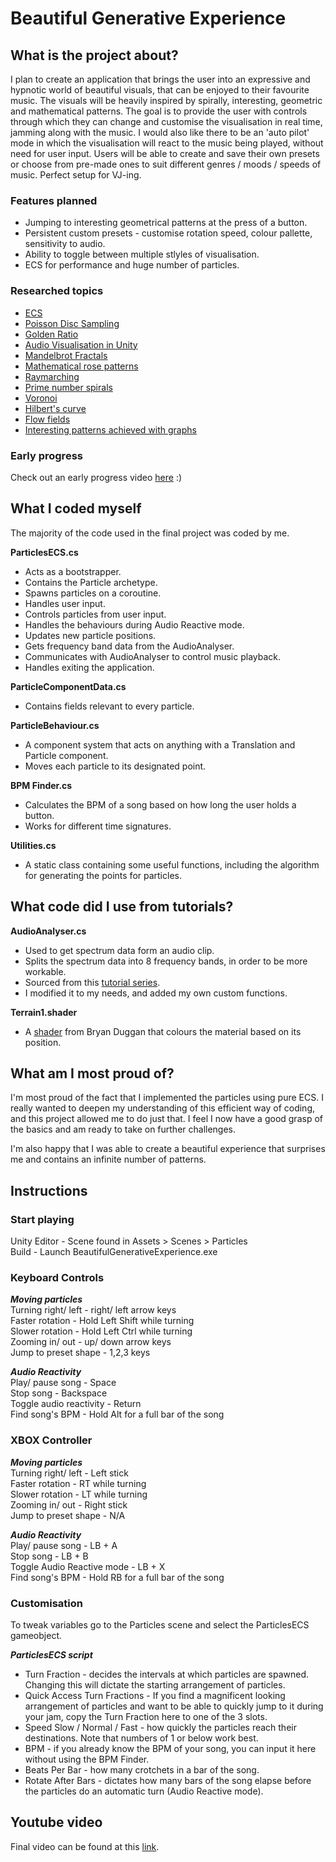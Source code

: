 # Beautiful Generative Experience

## What is the project about?
I plan to create an application that brings the user into an expressive and hypnotic world of beautiful visuals, that can be enjoyed to their favourite music. The visuals will be heavily inspired by spirally, interesting, geometric and mathematical patterns. The goal is to provide the user with controls through which they can change and customise the visualisation in real time, jamming along with the music. I would also like there to be an 'auto pilot' mode in which the visualisation will react to the music being played, without need for user input. Users will be able to create and save their own presets or choose from pre-made ones to suit different genres / moods / speeds of music. Perfect setup for VJ-ing.

### Features planned
- Jumping to interesting geometrical patterns at the press of a button.
- Persistent custom presets - customise rotation speed, colour pallette, sensitivity to audio.
- Ability to toggle between multiple stlyles of visualisation.
- ECS for performance and huge number of particles.

### Researched topics
* [ECS](https://www.youtube.com/playlist?list=PLzDRvYVwl53s40yP5RQXitbT--IRcHqba)
* [Poisson Disc Sampling](https://www.youtube.com/watch?v=7WcmyxyFO7o)
* [Golden Ratio](https://www.youtube.com/watch?v=sj8Sg8qnjOg)
* [Audio Visualisation in Unity](https://www.youtube.com/playlist?list=PL3POsQzaCw53p2tA6AWf7_AWgplskR0Vo)
* [Mandelbrot Fractals](https://www.youtube.com/watch?v=6IWXkV82oyY)
* [Mathematical rose patterns](https://www.youtube.com/watch?v=f5QBExMNB1I)
* [Raymarching](https://www.youtube.com/watch?v=Cp5WWtMoeKg)
* [Prime number spirals](https://www.youtube.com/watch?v=EK32jo7i5LQ)
* [Voronoi](https://www.youtube.com/watch?v=l-07BXzNdPw)
* [Hilbert's curve](https://www.youtube.com/watch?v=3s7h2MHQtxc)
* [Flow fields](https://www.youtube.com/watch?v=rB83DpBJQsE)
* [Interesting patterns achieved with graphs](https://www.youtube.com/watch?v=pAMgUB51XZA)

### Early progress
Check out an early progress video [here](https://www.youtube.com/watch?v=GV9sL5xkrDM) :)

## What I coded myself
The majority of the code used in the final project was coded by me.

**ParticlesECS.cs**
* Acts as a bootstrapper.
* Contains the Particle archetype.
* Spawns particles on a coroutine.
* Handles user input.
* Controls particles from user input.
* Handles the behaviours during Audio Reactive mode.
* Updates new particle positions.
* Gets frequency band data from the AudioAnalyser. 
* Communicates with AudioAnalyser to control music playback.
* Handles exiting the application.

**ParticleComponentData.cs**
* Contains fields relevant to every particle.

**ParticleBehaviour.cs**
* A component system that acts on anything with a Translation and Particle component.
* Moves each particle to its designated point.

**BPM Finder.cs**
* Calculates the BPM of a song based on how long the user holds a button.
* Works for different time signatures.

**Utilities.cs**
* A static class containing some useful functions, including the algorithm for generating the points for particles.

## What code did I use from tutorials?

**AudioAnalyser.cs**
* Used to get spectrum data form an audio clip.
* Splits the spectrum data into 8 frequency bands, in order to be more workable.
* Sourced from this [tutorial series](https://www.youtube.com/playlist?list=PL3POsQzaCw53p2tA6AWf7_AWgplskR0Vo).
* I modified it to my needs, and added my own custom functions.

**Terrain1.shader**
* A [shader](https://github.com/skooter500/GE1-2019-2020/blob/master/GE1Examples2019/Assets/TerrainShader1.shader) from Bryan Duggan that colours the material based on its position.

## What am I most proud of?
I'm most proud of the fact that I implemented the particles using pure ECS. I really wanted to deepen my understanding of this efficient way of coding, and this project allowed me to do just that. I feel I now have a good grasp of the basics and am ready to take on further challenges.

I'm also happy that I was able to create a beautiful experience that surprises me and contains an infinite number of patterns. 

## Instructions
### Start playing 
Unity Editor - Scene found in Assets > Scenes > Particles   
Build - Launch BeautifulGenerativeExperience.exe

### Keyboard Controls  
***Moving particles***  
Turning right/ left - right/ left arrow keys  
Faster rotation - Hold Left Shift while turning  
Slower rotation - Hold Left Ctrl while turning  
Zooming in/ out - up/ down arrow keys  
Jump to preset shape - 1,2,3 keys  

***Audio Reactivity***  
Play/ pause song - Space  
Stop song - Backspace  
Toggle audio reactivity - Return  
Find song's BPM - Hold Alt for a full bar of the song  

### XBOX Controller    
***Moving particles***  
Turning right/ left - Left stick    
Faster rotation - RT while turning  
Slower rotation - LT while turning  
Zooming in/ out - Right stick  
Jump to preset shape - N/A  

***Audio Reactivity***  
Play/ pause song - LB + A  
Stop song - LB + B  
Toggle Audio Reactive mode - LB + X  
Find song's BPM - Hold RB for a full bar of the song  

### Customisation  
To tweak variables go to the Particles scene and select the ParticlesECS gameobject.

***ParticlesECS script***
* Turn Fraction - decides the intervals at which particles are spawned. Changing this will dictate the starting arrangement of particles.
* Quick Access Turn Fractions - If you find a magnificent looking arrangement of particles and want to be able to quickly jump to it during your jam, copy the Turn Fraction here to one of the 3 slots.
* Speed Slow / Normal / Fast - how quickly the particles reach their destinations. Note that numbers of 1 or below work best.
* BPM - if you already know the BPM of your song, you can input it here without using the BPM Finder.
* Beats Per Bar - how many crotchets in a bar of the song.
* Rotate After Bars - dictates how many bars of the song elapse before the particles do an automatic turn (Audio Reactive mode). 

## Youtube video

Final video can be found at this [link](https://www.youtube.com/watch?v=cGKtmeEuuGU&feature=youtu.be).
